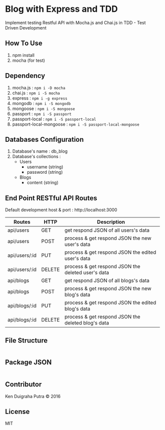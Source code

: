# Blog with Express and TDD
Implement testing  Restful API with Mocha.js and Chai.js in TDD - Test Driven Development

## How To Use
1. npm install
2. mocha (for test)

## Dependency
1. mocha.js : ```npm i -D mocha```
2. chai.js : ```npm i -S mocha```
3. express : ```npm i -g express```
4. mongodb : ```npm i -S mongodb```
5. mongoose : ```npm i -S mongoose```
6. passport : ```npm i -S passport```
7. passport-local : ```npm i -S passport-local```
8. passport-local-mongoose : ```npm i -S passport-local-mongoose```

## Databases Configuration
1. Database's name : db_blog
2. Database's collections :
    * Users
      * username (string)
      * password (string)
    * Blogs
      * content (string)

## End Point RESTful API Routes
Default development host & port : http://localhost:3000

| Routes | HTTP | Description |
|--------|------|-------------|
| api/users | GET | get respond JSON of all users's data  |
| api/users | POST | process & get respond JSON the new user's data |
| api/users/:id | PUT | process & get respond JSON the edited user's data |
| api/users/:id | DELETE | process & get respond JSON the deleted user's data |
| api/blogs | GET | get respond JSON of all blogs's data  |
| api/blogs | POST | process & get respond JSON the new blog's data |
| api/blogs/:id | PUT | process & get respond JSON the edited blog's data |
| api/blogs/:id | DELETE | process & get respond JSON the deleted blog's data |

## File Structure
```
```

## Package JSON
```
```

## Contributor
Ken Duigraha Putra &copy; 2016

## License
MIT
